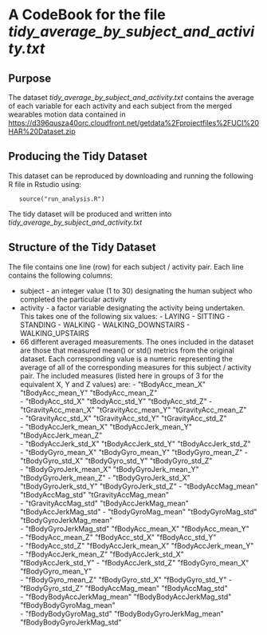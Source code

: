 # A CodeBook for the file *tidy_average_by_subject_and_activity.txt*

## Purpose

The dataset *tidy_average_by_subject_and_activity.txt* contains the average of each variable for each activity and each subject from the 
merged wearables motion data contained in https://d396qusza40orc.cloudfront.net/getdata%2Fprojectfiles%2FUCI%20HAR%20Dataset.zip

## Producing the Tidy Dataset

This dataset can be reproduced by downloading and running the following R file in Rstudio using:

       source("run_analysis.R")

The tidy dataset will be produced and written into *tidy_average_by_subject_and_activity.txt*

## Structure of the Tidy Dataset

The file contains one line (row) for each subject / activity pair.  Each line contains the following columns:

* subject - an integer value (1 to 30) designating the human subject who completed the particular activity
* activity - a factor variable designating the activity being undertaken.  This takes one of the following six values:
      - LAYING
      - SITTING
      - STANDING
      - WALKING
      - WALKING_DOWNSTAIRS
      - WALKING_UPSTAIRS
* 66 different averaged measurements.  The ones included in the dataset are those that measured mean() or std() metrics from the original dataset. Each corresponding value is a numeric representing the average of all of the corresponding measures for this subject / activity pair.  The included measures (listed here in groups of 3 for the equivalent X, Y and Z values) are:
      - "tBodyAcc_mean_X"           "tBodyAcc_mean_Y"           "tBodyAcc_mean_Z"          
      - "tBodyAcc_std_X"            "tBodyAcc_std_Y"            "tBodyAcc_std_Z" 
      - "tGravityAcc_mean_X"        "tGravityAcc_mean_Y"        "tGravityAcc_mean_Z"  
      - "tGravityAcc_std_X"         "tGravityAcc_std_Y"         "tGravityAcc_std_Z"       
      - "tBodyAccJerk_mean_X"       "tBodyAccJerk_mean_Y"       "tBodyAccJerk_mean_Z"  
      - "tBodyAccJerk_std_X"        "tBodyAccJerk_std_Y"        "tBodyAccJerk_std_Z"   
      - "tBodyGyro_mean_X"          "tBodyGyro_mean_Y"          "tBodyGyro_mean_Z" 
      - "tBodyGyro_std_X"           "tBodyGyro_std_Y"           "tBodyGyro_std_Z"  
      - "tBodyGyroJerk_mean_X"      "tBodyGyroJerk_mean_Y"      "tBodyGyroJerk_mean_Z" 
      - "tBodyGyroJerk_std_X"       "tBodyGyroJerk_std_Y"       "tBodyGyroJerk_std_Z" 
      - "tBodyAccMag_mean"          "tBodyAccMag_std"           "tGravityAccMag_mean"  
      - "tGravityAccMag_std"        "tBodyAccJerkMag_mean"      "tBodyAccJerkMag_std" 
      - "tBodyGyroMag_mean"         "tBodyGyroMag_std"          "tBodyGyroJerkMag_mean"  
      - "tBodyGyroJerkMag_std"      "fBodyAcc_mean_X"           "fBodyAcc_mean_Y"  
      - "fBodyAcc_mean_Z"           "fBodyAcc_std_X"            "fBodyAcc_std_Y"  
      - "fBodyAcc_std_Z"            "fBodyAccJerk_mean_X"       "fBodyAccJerk_mean_Y"  
      - "fBodyAccJerk_mean_Z"       "fBodyAccJerk_std_X"        "fBodyAccJerk_std_Y"
      - "fBodyAccJerk_std_Z"        "fBodyGyro_mean_X"          "fBodyGyro_mean_Y"  
      - "fBodyGyro_mean_Z"          "fBodyGyro_std_X"           "fBodyGyro_std_Y" 
      - "fBodyGyro_std_Z"           "fBodyAccMag_mean"          "fBodyAccMag_std"   
      - "fBodyBodyAccJerkMag_mean"  "fBodyBodyAccJerkMag_std"   "fBodyBodyGyroMag_mean"   
      - "fBodyBodyGyroMag_std"      "fBodyBodyGyroJerkMag_mean" "fBodyBodyGyroJerkMag_std" 
